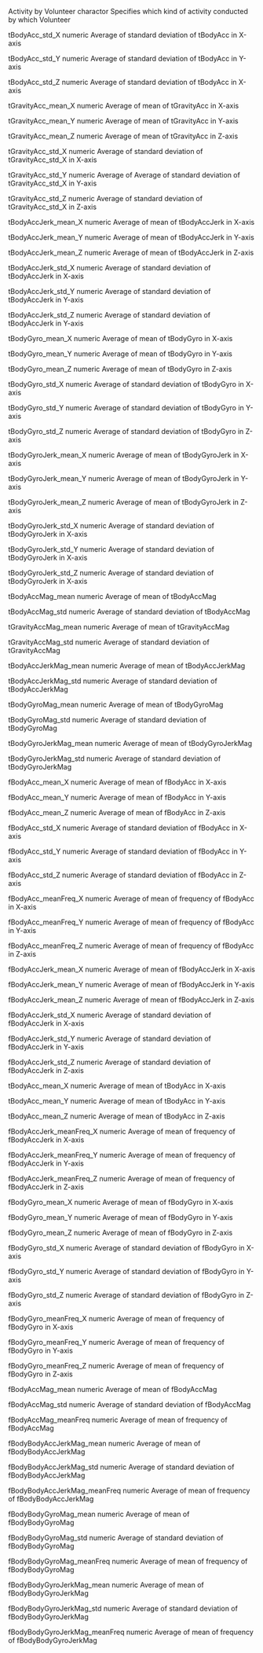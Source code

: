 Activity by Volunteer 
    charactor
    Specifies which kind of activity conducted by which Volunteer

tBodyAcc_std_X
    numeric
    Average of standard deviation of tBodyAcc in X-axis
    
tBodyAcc_std_Y
    numeric
    Average of standard deviation of tBodyAcc in Y-axis
    
tBodyAcc_std_Z
    numeric
    Average of standard deviation of tBodyAcc in X-axis
    
tGravityAcc_mean_X
    numeric
    Average of mean of tGravityAcc in X-axis
    
tGravityAcc_mean_Y
    numeric
    Average of mean of tGravityAcc in Y-axis
    
tGravityAcc_mean_Z
    numeric
    Average of mean of tGravityAcc in Z-axis

tGravityAcc_std_X
    numeric
    Average of standard deviation of tGravityAcc_std_X in X-axis

tGravityAcc_std_Y
    numeric
    Average of Average of standard deviation of tGravityAcc_std_X in Y-axis

tGravityAcc_std_Z
    numeric
    Average of standard deviation of tGravityAcc_std_X in Z-axis

tBodyAccJerk_mean_X
    numeric
    Average of mean of tBodyAccJerk in X-axis

tBodyAccJerk_mean_Y
    numeric
    Average of mean of tBodyAccJerk in Y-axis
    
tBodyAccJerk_mean_Z
    numeric
    Average of mean of tBodyAccJerk in Z-axis
    
tBodyAccJerk_std_X
    numeric
    Average of standard deviation of tBodyAccJerk in X-axis
    
tBodyAccJerk_std_Y
    numeric
    Average of standard deviation of tBodyAccJerk in Y-axis
    
tBodyAccJerk_std_Z
    numeric
    Average of standard deviation of tBodyAccJerk in Y-axis

tBodyGyro_mean_X
    numeric
    Average of mean of tBodyGyro in X-axis

tBodyGyro_mean_Y
    numeric
    Average of mean of tBodyGyro in Y-axis
    
tBodyGyro_mean_Z
    numeric
    Average of mean of tBodyGyro in Z-axis
    
tBodyGyro_std_X
    numeric
    Average of standard deviation of tBodyGyro in X-axis
    
tBodyGyro_std_Y
    numeric
    Average of standard deviation of tBodyGyro in Y-axis

tBodyGyro_std_Z
    numeric
    Average of standard deviation of tBodyGyro in Z-axis

tBodyGyroJerk_mean_X
    numeric
    Average of mean of tBodyGyroJerk in X-axis
    
tBodyGyroJerk_mean_Y
    numeric
    Average of mean of tBodyGyroJerk in Y-axis
    
tBodyGyroJerk_mean_Z
    numeric
    Average of mean of tBodyGyroJerk in Z-axis
    
tBodyGyroJerk_std_X
    numeric
    Average of standard deviation of tBodyGyroJerk in X-axis
    
tBodyGyroJerk_std_Y
    numeric
    Average of standard deviation of tBodyGyroJerk in X-axis
    
tBodyGyroJerk_std_Z
    numeric
    Average of standard deviation of tBodyGyroJerk in X-axis

tBodyAccMag_mean
    numeric
    Average of mean of tBodyAccMag

tBodyAccMag_std
    numeric
    Average of standard deviation of tBodyAccMag

tGravityAccMag_mean
    numeric
    Average of mean of tGravityAccMag
    
tGravityAccMag_std
    numeric
    Average of standard deviation of tGravityAccMag

tBodyAccJerkMag_mean
    numeric
    Average of mean of tBodyAccJerkMag
    
tBodyAccJerkMag_std
    numeric
    Average of standard deviation of tBodyAccJerkMag
    
tBodyGyroMag_mean
    numeric
    Average of mean of tBodyGyroMag
    
tBodyGyroMag_std
    numeric
    Average of standard deviation of tBodyGyroMag
    
tBodyGyroJerkMag_mean
    numeric
    Average of mean of tBodyGyroJerkMag
    
tBodyGyroJerkMag_std
    numeric
    Average of standard deviation of tBodyGyroJerkMag
    
fBodyAcc_mean_X
    numeric
    Average of mean of fBodyAcc in X-axis
    
fBodyAcc_mean_Y
    numeric
    Average of mean of fBodyAcc in Y-axis
    
fBodyAcc_mean_Z
    numeric
    Average of mean of fBodyAcc in Z-axis
    
fBodyAcc_std_X
    numeric
    Average of standard deviation of fBodyAcc in X-axis
    
fBodyAcc_std_Y
    numeric
    Average of standard deviation of fBodyAcc in Y-axis
    
fBodyAcc_std_Z
    numeric
    Average of standard deviation of fBodyAcc in Z-axis
    
fBodyAcc_meanFreq_X
    numeric
    Average of mean of frequency of fBodyAcc in X-axis
    
fBodyAcc_meanFreq_Y
    numeric
    Average of mean of frequency of fBodyAcc in Y-axis
    
fBodyAcc_meanFreq_Z
    numeric
    Average of mean of frequency of fBodyAcc in Z-axis
    
fBodyAccJerk_mean_X
    numeric
    Average of mean of fBodyAccJerk in X-axis
    
fBodyAccJerk_mean_Y
    numeric
    Average of mean of fBodyAccJerk in Y-axis
    
fBodyAccJerk_mean_Z
    numeric
    Average of mean of fBodyAccJerk in Z-axis
    
fBodyAccJerk_std_X
    numeric
    Average of standard deviation of fBodyAccJerk in X-axis
    
fBodyAccJerk_std_Y
    numeric
    Average of standard deviation of fBodyAccJerk in Y-axis
    
fBodyAccJerk_std_Z
    numeric
    Average of standard deviation of fBodyAccJerk in Z-axis
    
tBodyAcc_mean_X
    numeric
    Average of mean of tBodyAcc in X-axis
    
tBodyAcc_mean_Y
    numeric
    Average of mean of tBodyAcc in Y-axis
    
tBodyAcc_mean_Z
    numeric
    Average of mean of tBodyAcc in Z-axis

fBodyAccJerk_meanFreq_X
    numeric
    Average of mean of frequency of fBodyAccJerk in X-axis
    
fBodyAccJerk_meanFreq_Y
    numeric
    Average of mean of frequency of fBodyAccJerk in Y-axis
    
fBodyAccJerk_meanFreq_Z
    numeric
    Average of mean of frequency of fBodyAccJerk in Z-axis
    
fBodyGyro_mean_X
    numeric
    Average of mean of fBodyGyro in X-axis
    
fBodyGyro_mean_Y
    numeric
    Average of mean of fBodyGyro in Y-axis
    
fBodyGyro_mean_Z
    numeric
    Average of mean of fBodyGyro in Z-axis
    
fBodyGyro_std_X
    numeric
    Average of standard deviation of fBodyGyro in X-axis
    
fBodyGyro_std_Y
    numeric
    Average of standard deviation of fBodyGyro in Y-axis
    
fBodyGyro_std_Z
    numeric
    Average of standard deviation of fBodyGyro in Z-axis
    
fBodyGyro_meanFreq_X
    numeric
    Average of mean of frequency of fBodyGyro in X-axis
    
fBodyGyro_meanFreq_Y
    numeric
    Average of mean of frequency of fBodyGyro in Y-axis
    
fBodyGyro_meanFreq_Z
    numeric
    Average of mean of frequency of fBodyGyro in Z-axis
    
fBodyAccMag_mean
    numeric
    Average of mean of fBodyAccMag
    
fBodyAccMag_std
    numeric
    Average of standard deviation of fBodyAccMag
    
fBodyAccMag_meanFreq
    numeric
    Average of mean of frequency of fBodyAccMag
    
fBodyBodyAccJerkMag_mean
    numeric
    Average of mean of fBodyBodyAccJerkMag
    
fBodyBodyAccJerkMag_std
    numeric
    Average of standard deviation of fBodyBodyAccJerkMag
    
fBodyBodyAccJerkMag_meanFreq
    numeric
    Average of mean of frequency of fBodyBodyAccJerkMag
    
fBodyBodyGyroMag_mean
    numeric
    Average of mean of fBodyBodyGyroMag
    
fBodyBodyGyroMag_std
    numeric
    Average of standard deviation of fBodyBodyGyroMag
    
fBodyBodyGyroMag_meanFreq
    numeric
    Average of mean of frequency of fBodyBodyGyroMag
    
fBodyBodyGyroJerkMag_mean
    numeric
    Average of mean of fBodyBodyGyroJerkMag

fBodyBodyGyroJerkMag_std
    numeric
    Average of standard deviation of fBodyBodyGyroJerkMag
    
fBodyBodyGyroJerkMag_meanFreq
    numeric
    Average of mean of frequency of fBodyBodyGyroJerkMag